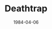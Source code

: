 ---
title: Deathtrap
date: 1984-04-06
closing_date: 1984-04-21
layout: productions
featured_image:
image_caption:
image_credit:
playbill:
Theatre: Theatre Jacksonville
Venue: Little Theatre
cast:
- Sidney Bruhl: Tom Nehl
- Myra Bruhl: Glenda Sweitzer
- Clifford Anderson: Richard Sykes
- Helga Ten Dorp: Mardie Kelly
- Porter Milgrim: Jack Masters
crew:
- Director: Ray Jensen
- Set & Lighting Design: Andrew Way
- Properties Chair: Elizabeth Turner
- Assistant to the Director: Jim Ruffett
- Stage Manager: Mary Sasser
- Lighting Technician: Dave Stillson
- Sound Technician: Marti Carson
- Costume Designer: Valerie Hall
- Publicity: Ginny Ribadeneyra
- Set Construction:
  - Mary Sasser
  - Norm Dulaney
  - Dave Stillson
  - Kate Rust
  - Jim Ruffett
  - Cindy Lube
  - Pam Jackson
  - Marti Carson
orchestra:
external_links:
---